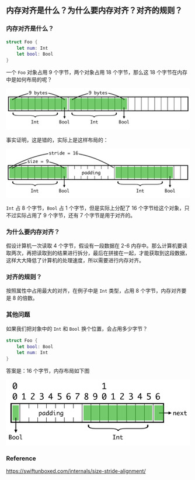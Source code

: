 ## 内存对齐是什么？为什么要内存对齐？对齐的规则？

### 内存对齐是什么？

```swift
struct Foo {
    let num: Int
    let bool: Bool
}
```

一个 `Foo` 对象占用 9 个字节，两个对象占用 18 个字节，那么这 18 个字节在内存中是如何布局的呢？

![](../../../Image/内存/stride-nopadding.png)

事实证明，这是错的，实际上是这样布局的：

![](../../../Image/内存/stride-padding.png)

`Int` 占 8 个字节，`Bool` 占 1 个字节，但是实际上分配了 16 个字节给这个对象，只不过实际占用了 9 个字节，还有 7 个字节是用于对齐的。



### 为什么要内存对齐？

假设计算机一次读取 4 个字节，假设有一段数据在 2-6 内存中。那么计算机要读取两次，再把读取到的结果进行拆分，最后在拼接在一起，才能获取到这段数据，这样大大降低了计算机的处理速度，所以需要进行内存对齐。



### 对齐的规则？

按照属性中占用最大的对齐，在例子中是 `Int` 类型，占用 8 个字节，内存对齐要是 8 的倍数。



### 其他问题

如果我们把对象中的 `Int` 和 `Bool` 换个位置，会占用多少字节？

```swift
struct Foo {
    let bool: Bool
    let num: Int
}
```

答案是：16 个字节，内存布局如下图

![](../../../Image/内存/alignment-internal-2.png)



### Reference

https://swiftunboxed.com/internals/size-stride-alignment/
